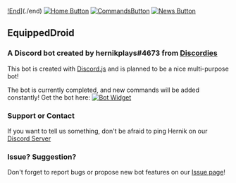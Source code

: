 [!End](https://s8.postimg.cc/fngzde9hx/backgrounder_25.jpg)](./end)
[![Home Button](https://img.shields.io/badge/Page%3A-Home-brightgreen.svg)](./)
[![CommandsButton](https://img.shields.io/badge/Page%3A-Commands-green.svg)](./commands)
[![News Button](https://img.shields.io/badge/Page%3A-News-green.svg)](https://bot.hernikplays.tk/news) 
## EquippedDroid

### A Discord bot created by hernikplays#4673 from [Discordies](https://discordiesreview.wordpress.com)
This bot is created with [Discord.js](https://discord.js.org) and is planned to be a nice multi-purpose bot!

The bot is currently completed, and new commands will be added constantly!
Get the bot here:
[![Bot Widget](https://discordbots.org/api/widget/470989648747954176.svg?topcolor=7FFFC5)](https://discordbots.org/bot/470989648747954176)

### Support or Contact

If you want to tell us something, don't be afraid to ping Hernik on our [Discord Server](https://discord.io/discordies)

### Issue? Suggestion?
Don't forget to report bugs or propose new bot features on our [Issue page](https://github.com/discordies/Equippeddroid/issues)!

